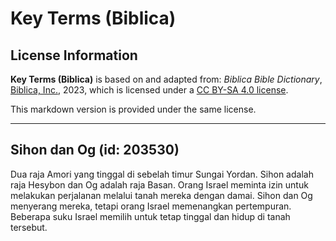 # Key Terms (Biblica)

## License Information

**Key Terms (Biblica)** is based on and adapted from: _Biblica Bible Dictionary_, [Biblica, Inc.](https://www.biblica.com/), 2023, which is licensed under a [CC BY-SA 4.0 license](https://creativecommons.org/licenses/by-sa/4.0/legalcode.en).

This markdown version is provided under the same license.



--------------------------------

## Sihon dan Og (id: 203530)

Dua raja Amori yang tinggal di sebelah timur Sungai Yordan. Sihon adalah raja Hesybon dan Og adalah raja Basan. Orang Israel meminta izin untuk melakukan perjalanan melalui tanah mereka dengan damai. Sihon dan Og menyerang mereka, tetapi orang Israel memenangkan pertempuran. Beberapa suku Israel memilih untuk tetap tinggal dan hidup di tanah tersebut.


